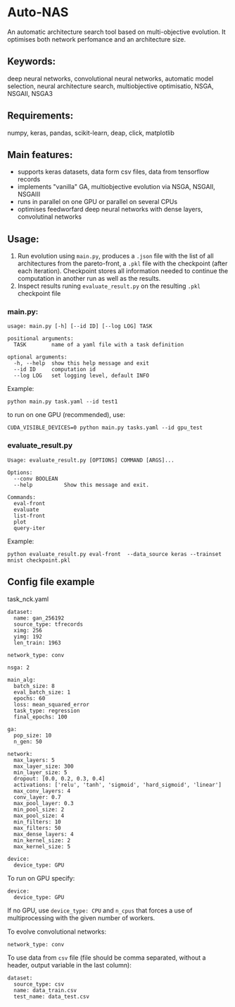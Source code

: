 # Auto-NAS

An  automatic architecture search tool based on multi-objective evolution. It optimises
both network perfomance and an architecture size.  

## Keywords:
deep neural networks, convolutional neural networks, automatic model selection, neural architecture search, multiobjective optimisatio, NSGA, NSGAII, NSGA3

## Requirements:

numpy, keras, pandas, scikit-learn, deap, click, matplotlib

## Main features:
- supports keras datasets, data form csv files, data from tensorflow records
- implements "vanilla" GA, multiobjective evolution via NSGA, NSGAII, NSGAIII 
- runs in parallel on one GPU or parallel on several CPUs 
- optimises feedworfard deep neural networks with dense layers, convolutinal networks   
 
## Usage:
1. Run evolution using `main.py`, produces a `.json` file with the list of all architectures from the pareto-front, a `.pkl` file with the checkpoint (after each iteration). Checkpoint stores all information
 needed to continue the computation in another run as well as the results. 
2. Inspect results runing `evaluate_result.py` on the resulting `.pkl` checkpoint file 

### main.py: 
```
usage: main.py [-h] [--id ID] [--log LOG] TASK

positional arguments:
  TASK        name of a yaml file with a task definition

optional arguments:
  -h, --help  show this help message and exit
  --id ID     computation id
  --log LOG   set logging level, default INFO
```

Example:
```
python main.py task.yaml --id test1
```
to run on one GPU (recommended),  use: 
```
CUDA_VISIBLE_DEVICES=0 python main.py tasks.yaml --id gpu_test 
```
### evaluate_result.py 
```
Usage: evaluate_result.py [OPTIONS] COMMAND [ARGS]...

Options:
  --conv BOOLEAN
  --help          Show this message and exit.

Commands:
  eval-front
  evaluate
  list-front
  plot
  query-iter
``` 

Example:
```
python evaluate_result.py eval-front  --data_source keras --trainset mnist checkpoint.pkl
```

## Config file example

task_nck.yaml 
```
dataset:
  name: gan_256192
  source_type: tfrecords
  ximg: 256
  yimg: 192
  len_train: 1963 
  
network_type: conv

nsga: 2

main_alg:
  batch_size: 8
  eval_batch_size: 1
  epochs: 60
  loss: mean_squared_error
  task_type: regression
  final_epochs: 100

ga:
  pop_size: 10
  n_gen: 50
  
network:
  max_layers: 5
  max_layer_size: 300
  min_layer_size: 5
  dropout: [0.0, 0.2, 0.3, 0.4]
  activations: ['relu', 'tanh', 'sigmoid', 'hard_sigmoid', 'linear']
  max_conv_layers: 4
  conv_layer: 0.7
  max_pool_layer: 0.3
  min_pool_size: 2
  max_pool_size: 4
  min_filters: 10
  max_filters: 50
  max_dense_layers: 4
  min_kernel_size: 2
  max_kernel_size: 5

device:
  device_type: GPU
```

To run on GPU specify:
```
device:
  device_type: GPU
``` 

If no GPU, use `device_type: CPU` and `n_cpus` that forces a use of multiprocessing with the given number of workers. 

To evolve convolutional networks:
```
network_type: conv
``` 

To use data from `csv` file (file should be comma separated, 
without a header, output variable in the last column):
```
dataset:
  source_type: csv
  name: data_train.csv
  test_name: data_test.csv
```

 
